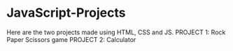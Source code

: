 # JavaScript-Projects
Here are the two projects made using HTML, CSS and JS.
PROJECT 1: Rock Paper Scissors game
PROJECT 2: Calculator

